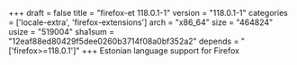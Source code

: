 +++
draft = false
title = "firefox-et 118.0.1-1"
version = "118.0.1-1"
categories = ['locale-extra', 'firefox-extensions']
arch = "x86_64"
size = "464824"
usize = "519004"
sha1sum = "12eaf88ed80429f5dee0260b3714f08a0bf352a2"
depends = "['firefox>=118.0.1']"
+++
Estonian language support for Firefox
